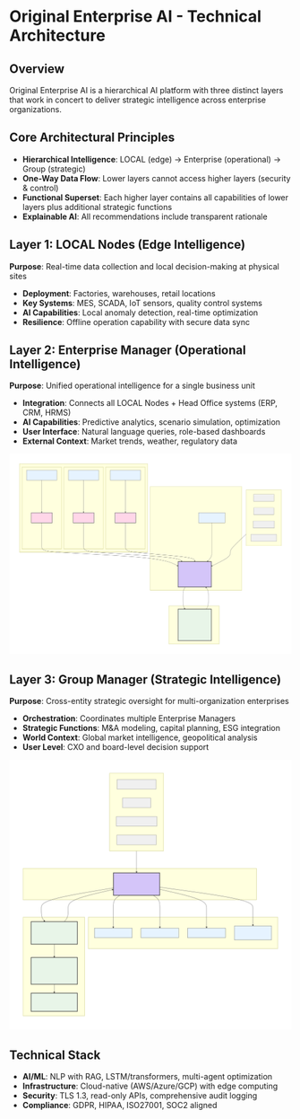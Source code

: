 # Original Enterprise AI - Technical Architecture

## Overview
Original Enterprise AI is a hierarchical AI platform with three distinct layers that work in concert to deliver strategic intelligence across enterprise organizations.

## Core Architectural Principles
- **Hierarchical Intelligence**: LOCAL (edge) → Enterprise (operational) → Group (strategic)
- **One-Way Data Flow**: Lower layers cannot access higher layers (security & control)
- **Functional Superset**: Each higher layer contains all capabilities of lower layers plus additional strategic functions
- **Explainable AI**: All recommendations include transparent rationale

## Layer 1: LOCAL Nodes (Edge Intelligence)
**Purpose**: Real-time data collection and local decision-making at physical sites
- **Deployment**: Factories, warehouses, retail locations
- **Key Systems**: MES, SCADA, IoT sensors, quality control systems
- **AI Capabilities**: Local anomaly detection, real-time optimization
- **Resilience**: Offline operation capability with secure data sync

## Layer 2: Enterprise Manager (Operational Intelligence)
**Purpose**: Unified operational intelligence for a single business unit
- **Integration**: Connects all LOCAL Nodes + Head Office systems (ERP, CRM, HRMS)
- **AI Capabilities**: Predictive analytics, scenario simulation, optimization
- **User Interface**: Natural language queries, role-based dashboards
- **External Context**: Market trends, weather, regulatory data

![Enterprise Manager Architecture](docs/EM.svg)

## Layer 3: Group Manager (Strategic Intelligence)
**Purpose**: Cross-entity strategic oversight for multi-organization enterprises
- **Orchestration**: Coordinates multiple Enterprise Managers
- **Strategic Functions**: M&A modeling, capital planning, ESG integration
- **World Context**: Global market intelligence, geopolitical analysis
- **User Level**: CXO and board-level decision support

![Group Manager Architecture](docs/GM.svg)

## Technical Stack
- **AI/ML**: NLP with RAG, LSTM/transformers, multi-agent optimization
- **Infrastructure**: Cloud-native (AWS/Azure/GCP) with edge computing
- **Security**: TLS 1.3, read-only APIs, comprehensive audit logging
- **Compliance**: GDPR, HIPAA, ISO27001, SOC2 aligned
